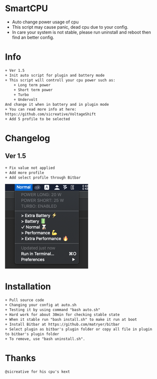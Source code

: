 # SmartCPU
+ Auto change power usage of cpu
+ This script may cause panic, dead cpu due to your config.
+ In care your system is not stable, please run uninstall and reboot then find an better config.

# Info
    + Ver 1.5
    + Init auto script for plugin and battery mode
    + This script will controll your cpu power such as:
        + Long term power
        + Short term power
        + Turbo
        + Undervolt
    And change it when in battery and in plugin mode
    + You can read more info at here: https://github.com/sicreative/VoltageShift
    + Add 5 profile to be selected
# Changelog
## Ver 1.5
    + Fix value not applied
    + Add more profile
    + Add select profile through Bitbar
![Alt text](menu.png)

# Installation
    + Pull source code
    + Changing your config at auto.sh
    + Testing it by using command "bash auto.sh"
    + Hard work for about 30min for checking stable state
    + When it stable run "bash install.sh" to make it run at boot
    + Install Bitbar at https://github.com/matryer/bitbar
    + Select plugin as bitbar's plugin folder or copy all file in plugin to bitbar's plugin folder
    + To remove, use "bash uninstall.sh".

# Thanks
    @sicreative for his cpu's kext